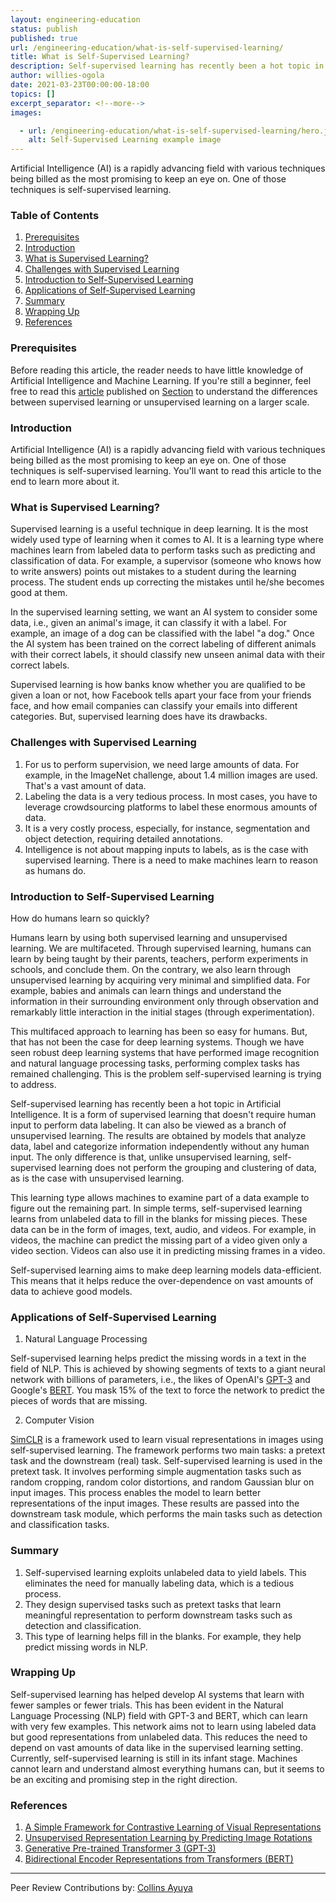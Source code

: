 ```yaml
---
layout: engineering-education
status: publish
published: true
url: /engineering-education/what-is-self-supervised-learning/
title: What is Self-Supervised Learning?
description: Self-supervised learning has recently been a hot topic in Artificial Intelligence. It is a form of supervised learning that doesn't require human input to perform data labeling. It can also be viewed as a branch of unsupervised learning. The results are obtained by models that analyze data, label and categorize information independently without any human input. In this article, we introduce self-supervised learning.
author: willies-ogola
date: 2021-03-23T00:00:00-18:00
topics: []
excerpt_separator: <!--more-->
images:

  - url: /engineering-education/what-is-self-supervised-learning/hero.jpg
    alt: Self-Supervised Learning example image
---
```

Artificial Intelligence (AI) is a rapidly advancing field with various techniques being billed as the most promising to keep an eye on. One of those techniques is self-supervised learning.
<!--more-->

### Table of Contents

1. [Prerequisites](#prerequisites)
2. [Introduction](#introduction)
3. [What is Supervised Learning?](#what-is-supervised-learning)
4. [Challenges with Supervised Learning](#challenges-with-supervised-learning)
5. [Introduction to Self-Supervised Learning](#introduction-to-self-supervised-learning)
6. [Applications of Self-Supervised Learning](#applications-of-self-supervised-learning)
7. [Summary](#summary)
7. [Wrapping Up](#wrapping-up)
8. [References](#references)

### Prerequisites

Before reading this article, the reader needs to have little knowledge of Artificial Intelligence and Machine Learning. If you're still a beginner, feel free to read this [article](/section-engineering-education/supervised-learning-algorithms/) published on [Section](https://www.section.io/engineering-education/) to understand the differences between supervised learning or unsupervised learning on a larger scale. 

### Introduction

Artificial Intelligence (AI) is a rapidly advancing field with various techniques being billed as the most promising to keep an eye on. One of those techniques is self-supervised learning. You'll want to read this article to the end to learn more about it.

### What is Supervised Learning?

Supervised learning is a useful technique in deep learning. It is the most widely used type of learning when it comes to AI. It is a learning type where machines learn from labeled data to perform tasks such as predicting and classification of data. For example, a supervisor (someone who knows how to write answers) points out mistakes to a student during the learning process. The student ends up correcting the mistakes until he/she becomes good at them.

In the supervised learning setting, we want an AI system to consider some data, i.e., given an animal's image, it can classify it with a label. For example, an image of a dog can be classified with the label "a dog." Once the AI system has been trained on the correct labeling of different animals with their correct labels, it should classify new unseen animal data with their correct labels.

Supervised learning is how banks know whether you are qualified to be given a loan or not, how Facebook tells apart your face from your friends face, and how email companies can classify your emails into different categories. But, supervised learning does have its drawbacks.

### Challenges with Supervised Learning

1. For us to perform supervision, we need large amounts of data. For example, in the ImageNet challenge, about 1.4 million images are used. That's a vast amount of data. 
2. Labeling the data is a very tedious process. In most cases, you have to leverage crowdsourcing platforms to label these enormous amounts of data.
3. It is a very costly process, especially, for instance, segmentation and object detection, requiring detailed annotations. 
4. Intelligence is not about mapping inputs to labels, as is the case with supervised learning. There is a need to make machines learn to reason as humans do.

### Introduction to Self-Supervised Learning

How do humans learn so quickly?

Humans learn by using both supervised learning and unsupervised learning. We are multifaceted. Through supervised learning, humans can learn by being taught by their parents, teachers, perform experiments in schools, and conclude them. On the contrary, we also learn through unsupervised learning by acquiring very minimal and simplified data. For example, babies and animals can learn things and understand the information in their surrounding environment only through observation and remarkably little interaction in the initial stages (through experimentation).

This multifaced approach to learning has been so easy for humans. But, that has not been the case for deep learning systems. Though we have seen robust deep learning systems that have performed image recognition and natural language processing tasks, performing complex tasks has remained challenging. This is the problem self-supervised learning is trying to address. 

Self-supervised learning has recently been a hot topic in Artificial Intelligence. It is a form of supervised learning that doesn't require human input to perform data labeling. It can also be viewed as a branch of unsupervised learning. The results are obtained by models that analyze data, label and categorize information independently without any human input. The only difference is that, unlike unsupervised learning, self-supervised learning does not perform the grouping and clustering of data, as is the case with unsupervised learning. 

This learning type allows machines to examine part of a data example to figure out the remaining part. In simple terms, self-supervised learning learns from unlabeled data to fill in the blanks for missing pieces. These data can be in the form of images, text, audio, and videos. 
For example, in videos, the machine can predict the missing part of a video given only a video section. Videos can also use it in predicting missing frames in a video.

Self-supervised learning aims to make deep learning models data-efficient. This means that it helps reduce the over-dependence on vast amounts of data to achieve good models.

### Applications of Self-Supervised Learning

1. Natural Language Processing

Self-supervised learning helps predict the missing words in a text in the field of NLP. This is achieved by showing segments of texts to a giant neural network with billions of parameters, i.e., the likes of OpenAI's [GPT-3](https://openai.com/blog/openai-api/) and Google's [BERT](https://arxiv.org/pdf/1810.04805.pdf). You mask 15% of the text to force the network to predict the pieces of words that are missing. 

2. Computer Vision

[SimCLR](https://arxiv.org/pdf/2002.05709.pdf) is a framework used to learn visual representations in images using self-supervised learning. The framework performs two main tasks: a pretext task and the downstream (real) task. Self-supervised learning is used in the pretext task. It involves performing simple augmentation tasks such as random cropping, random color distortions, and random Gaussian blur on input images. This process enables the model to learn better representations of the input images. These results are passed into the downstream task module, which performs the main tasks such as detection and classification tasks.

### Summary

1. Self-supervised learning exploits unlabeled data to yield labels. This eliminates the need for manually labeling data, which is a tedious process.
2. They design supervised tasks such as pretext tasks that learn meaningful representation to perform downstream tasks such as detection and classification.
3. This type of learning helps fill in the blanks. For example, they help predict missing words in NLP.

### Wrapping Up

Self-supervised learning has helped develop AI systems that learn with fewer samples or fewer trials. This has been evident in the Natural Language Processing (NLP) field with GPT-3 and BERT, which can learn with very few examples. This network aims not to learn using labeled data but good representations from unlabeled data. This reduces the need to depend on vast amounts of data like in the supervised learning setting. 
Currently, self-supervised learning is still in its infant stage. Machines cannot learn and understand almost everything humans can, but it seems to be an exciting and promising step in the right direction.

### References

1. [A Simple Framework for Contrastive Learning of Visual Representations](https://arxiv.org/pdf/2002.05709.pdf)
2. [Unsupervised Representation Learning by Predicting Image Rotations](https://arxiv.org/pdf/1803.07728.pdf)
3. [Generative Pre-trained Transformer 3 (GPT-3)](https://openai.com/blog/openai-api/)
4. [Bidirectional Encoder Representations from Transformers (BERT)](https://arxiv.org/pdf/1810.04805.pdf)

---
Peer Review Contributions by: [Collins Ayuya](https://www.section.io/engineering-education/authors/collins-ayuya/)
